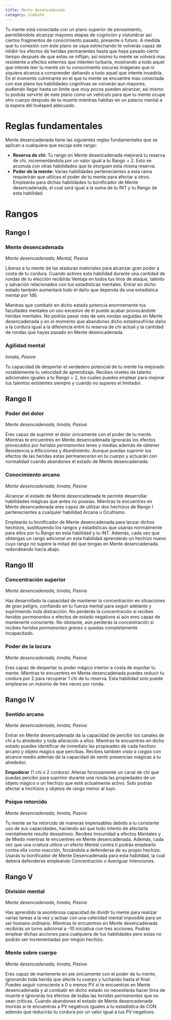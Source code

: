 ```yaml
---
title: Mente desencadenada
category: Combate
---
```


Tu mente está conectada con un plano superior de pensamiento, permitiéndote alcanzar mayores etapas de cognición y vislumbrar así ciertos fragmentos de conocimiento pasado, presente o futuro. A medida que tu conexión con este plano se vaya estrechando te volverás capaz de inhibir los efectos de heridas permanentes hasta que haya pasado cierto tiempo después de que estas se inflijan, así mismo tu mente se volverá mas resistente a efectos externos que intenten turbarla, mostrando a todo aquel que intente leer tu mente sin tu conocimiento oscuras imágenes que ni siquiera alcanza a comprender dañando a todo aquel que intente invadirla. En el momento culminante en el que tu mente se encuentre mas conectada con ese plano tus habilidades cognitivas se volverán aun mayores, pudiendo llegar hasta un límite que muy pocos pueden alcanzar, así mismo tu podrás servirte de este plano como un vehículo para que tu mente ocupe otro cuerpo después de tu muerte mientras habitas  en un palacio mental a la espera del huésped adecuado.

# Reglas fundamentales

Mente desencadenada tiene las siguientes reglas fundamentales que se aplican a cualquiera que escoja este rango:

- **Reserva de chi:** Tu rango en Mente desencadenada mejorará tu reserva de chi, incrementándola por un valor igual a tu Rango + 2. Esto se acumula con otras habilidades que te otorguen esta misma reserva.
- **Poder de la mente:** Varias habilidades pertenecientes a esta rama requierirán que utilices el poder de tu mente para afectar a otros. Emplearás para dichas habilidades tu bonificador de Mente desencadenada, el cual será igual a la suma de tu INT y tu Rango de esta habilidad.

# Rangos

## Rango I

### Mente desencadenada

*Mente desencadenada, Mental, Pasiva*

Liberas a tu mente de las ataduras materiales para alcanzar gran poder a costa de tu cordura. Cuando actives esta habilidad durante una cantidad de rondas de tu elección recibirás Ventaja en todos tus tiros de ataque, talento y salvación relacionados con tus estadísticas mentales. Entrar en dicho estado también aumentará todo el daño que dependa de una estadística mental por 1d6. 

Mientras que combatir en dicho estado potencia enormemente tus facultades mentales un uso excesivo de él puede acabar provocándote heridas mentales. No podrás pasar más de seis rondas seguidas en Mente desencadenada y en el momento que abandones dicho estadosufrirás daño a la cordura igual a la diferencia entre tu reserva de chi actual y la cantidad de rondas que hayas pasado en Mente desencadenada. 

### Agilidad mental

*Innata, Pasiva*

Tu capacidad de despertar el verdadero potencial de tu mente ha mejorado notablemente tu velocidad de aprendizaje. Recibes niveles de talento adicionales iguales a tu Rango + 2, los cuales puedes emplear para mejorar tus talentos existentes siempre y cuando no superes el limitador. 

## Rango II

### Poder del dolor

*Mente desencadenada, Innata, Pasiva*

Eres capaz de suprimir el dolor únicamente con el poder de tu mente. Mientras te encuentres en Mente desencadenada ignorarás los efectos provocados por *heridas permanentes* leves y medias además de obtener Resistencia a Aflicciones y Aturdimiento. Aunque puedas suprimir los efectos de las heridas estas permanecerán en tu cuerpo y actuarán con normalidad cuando abandones el estado de Mente desencadenada.

### Conocimiento arcano

*Mente desencadenada, Innata, Pasiva*

Alcanzar el estado de Mente desencadenada te permite desarrollar habilidades mágicas que antes no poseías. Mientras te encuentres en Mente desencadenada eres capaz de utilizar dos hechizos de Rango I pertenecientes a cualquier habilidad Arcana u Ocultismo.

Emplearás tu bonificador de Mente desencadenada para lanzar dichos hechizos, sustituyendo los rangos y estadísticas que usarías normalmente para ellos por tu Rango en esta habilidad y tu INT. Además, cada vez que obtengas un rango adicional en esta habilidad aprenderás un hechizo nuevo cuyo rango no supere la mitad del que tengas en Mente desencadenada redondeando hacia abajo. 

## Rango III

### Concentración superior

*Mente desencadenada, Innata, Pasiva*

Has desarrollado la capacidad de mantener la concentración en situaciones de gran peligro, confiando en tu fuerza mental para seguir adelante y suprimiendo toda distracción. No perderás la concentración si recibes *heridas permanentes* o efectos de estado negativos si aún eres capaz de mantenerte consciente. No obstante, aún perderás la concentración si recibes *heridas permanentes graves* o quedas completamente incapacitado.

### Poder de la locura

*Mente desencadenada, Innata, Pasiva*

Eres capaz de despertar tu poder mágico interior a costa de expoliar tu mente. Mientras te encuentres en Mente desencadenada puedes reducir tu cordura por 2 para recuperar 1 chi de tu reserva. Esta habilidad solo puede emplearse un máximo de tres veces por ronda.

## Rango IV

### Sentido arcano

*Mente desencadenada, Innata, Pasiva*

Entrar en Mente desencadenada da la capacidad de percibir los canales de chi a tu alrededor y toda alteración a ellos. Mientras te encuentres en dicho estado puedes identificar de inmediato las propieades de cada hechizo arcano y objeto mágico que percibas. Recibes también *vista a ciegas* con alcance medio además de la capacidad de sentir presencias mágicas a tu alrededor.

**Empoderar** (1 chi o 2 cordura): Alteras forzosamente un canal de chi que puedas percibir para suprimir durante una ronda las propiedades de un objeto mágico o un hechizo que esté actualmente activo. Solo podrás afectar a hechizos y objetos de rango menor al tuyo.

### Psique retorcido

*Mente desencadenada, Innata, Pasiva*

Tu mente se ha retorcido de maneras impensables debido a tu constante uso de sus capacidades, haciendo así que todo intento de afectarla mentalmente resulte desastroso. Recibes Inmunidad a efectos Mentales y de Miedo mientras te encuentres en Mente desencadenada. Además, cada vez que una criatura utilice un efecto Mental contra ti podrás emplearlo contra ella como reacción, forzándola a defenderse de su propio hechizo. Usarás tu bonificador de Mente Desencadenada para esta habilidad, la cual deberá defenderse empleando Concentración o Averiguar Intenciones.

## Rango V

### División mental

*Mente desencadenada, Innata, Pasiva*

Has aprendido la asombrosa capacidad de dividir tu mente para realizar varias tareas a la vez y actuar con una celeridad mental imposible para un ser humano ordinario. Mientras te encuentres en Mente desencadenada recibirás un turno adicional a -10 iniciativa con tres acciones. Podrás emplear dichas acciones para cualquiera de tus habilidades pero estas no podrán ser incrementadas por ningún hechizo.

### Mente sobre cuerpo

*Mente desencadenada, Innata, Pasiva*

Eres capaz de mantenerte en pie únicamente con el poder de tu mente, ignorando toda herida que afecte tu cuerpo y luchando hasta el final. Puedes seguir consciente a 0 o menos PV si te encuentras en Mente desencadenada y al combatir en dicho estado no necesitarás hacer tiros de muerte e ignorarás los efectos de todas las *heridas permanentes* que no sean críticas. Cuando abandones el estado de Mente desencadenada morirás si te encuentras a PV negativos iguales a tu estadística de CON además que reducirás tu cordura por un valor igual a tus PV negativos.
